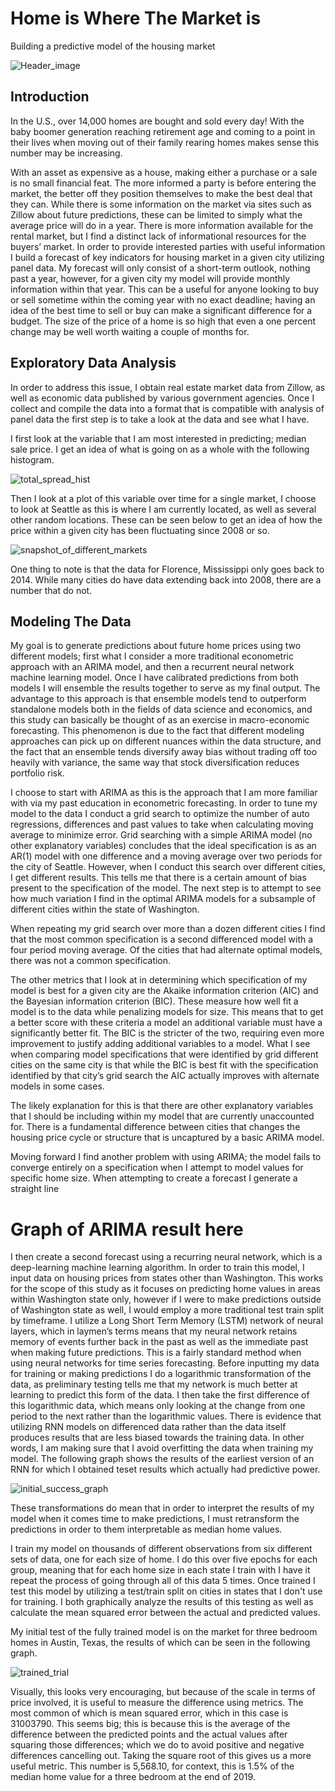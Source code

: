 # Home is Where The Market is
Building a predictive model of the housing market

![Header_image](images/for_sale_header1.jpg)

## Introduction

In the U.S., over 14,000 homes are bought and sold every day! With the baby boomer generation reaching retirement age and coming to a point in their lives when moving out of their family rearing homes makes sense this number may be increasing. 

With an asset as expensive as a house, making either a purchase or a sale is no small financial feat. The more informed a party is before entering the market, the better off they position themselves to make the best deal that they can. While there is some information on the market via sites such as Zillow about future predictions, these can be limited to simply what the average price will do in a year. There is more information available for the rental market, but I find a distinct lack of informational resources for the buyers’ market. In order to provide interested parties with useful information I build a forecast of key indicators for housing market in a given city utilizing panel data. My forecast will only consist of a short-term outlook, nothing past a year, however, for a given city my model will provide monthly information within that year. This can be a useful for anyone looking to buy or sell sometime within the coming year with no exact deadline; having an idea of the best time to sell or buy can make a significant difference for a budget. The size of the price of a home is so high that even a one percent change may be well worth waiting a couple of months for. 

## Exploratory Data Analysis

In order to address this issue, I obtain real estate market data from Zillow, as well as economic data published by various government agencies. Once I collect and compile the data into a format that is compatible with analysis of panel data the first step is to take a look at the data and see what I have. 

I first look at the variable that I am most interested in predicting; median sale price. I get an idea of what is going on as a whole with the following histogram.  

![total_spread_hist](images/tot_medprice.png)

Then I look at a plot of this variable over time for a single market, I choose to look at Seattle as this is where I am currently located, as well as several other random locations. These can be seen below to get an idea of how the price within a given city has been fluctuating since 2008 or so. 

![snapshot_of_different_markets](images/sample_cities_medprice.png)

One thing to note is that the data for Florence, Mississippi only goes back to 2014. While many cities do have data extending back into 2008, there are a number that do not.

## Modeling The Data

My goal is to generate predictions about future home prices using two different models; first what I consider a more traditional econometric approach with an ARIMA model, and then a recurrent neural network machine learning model. Once I have calibrated predictions from both models I will ensemble the results together to serve as my final output. The advantage to this approach is that ensemble models tend to outperform standalone models both in the fields of data science and economics, and this study can basically be thought of as an exercise in macro-economic forecasting. This phenomenon is due to the fact that different modeling approaches can pick up on different nuances within the data structure, and the fact that an ensemble tends diversify away bias without trading off too heavily with variance, the same way that stock diversification reduces portfolio risk. 

I choose to start with ARIMA as this is the approach that I am more familiar with via my past education in econometric forecasting. 
In order to tune my model to the data I conduct a grid search to optimize the number of auto regressions, differences and past values to take when calculating moving average to minimize error. Grid searching with a simple ARIMA model (no other explanatory variables) concludes that the ideal specification is as an AR(1) model with one difference and a moving average over two periods for the city of Seattle. However, when I conduct this search over different cities, I get different results. This tells me that there is a certain amount of bias present to the specification of the model. The next step is to attempt to see how much variation I find in the optimal ARIMA models for a subsample of different cities within the state of Washington. 

When repeating my grid search over more than a dozen different cities I find that the most common specification is a second differenced model with a four period moving average. Of the cities that had alternate optimal models, there was not a common specification. 

The other metrics that I look at in determining which specification of my model is best for a given city are the Akaike information criterion (AIC) and the Bayesian information criterion (BIC). These measure how well fit a model is to the data while penalizing models for size. This means that to get a better score with these criteria a model an additional variable must have a significantly better fit. The BIC is the stricter of the two, requiring even more improvement to justify adding additional variables to a model. What I see when comparing model specifications that were identified by grid different cities on the same city is that while the BIC is best fit with the specification identified by that city’s grid search the AIC actually improves with alternate models in some cases. 

The likely explanation for this is that there are other explanatory variables that I should be including within my model that are currently unaccounted for. There is a fundamental difference between cities that changes the housing price cycle or structure that is uncaptured by a basic ARIMA model.

Moving forward I find another problem with using ARIMA; the model fails to converge entirely on a specification when I attempt to model values for specific home size. When attempting to create a forecast I generate a straight line 

# Graph of ARIMA result here

I then create a second forecast using a recurring neural network, which is a deep-learning machine learning algorithm. In order to train this model, I input data on housing prices from states other than Washington. This works for the scope of this study as it focuses on predicting home values in areas within Washington state only, however if I were to make predictions outside of Washington state as well, I would employ a more traditional test train split by timeframe. I utilize a Long Short Term Memory (LSTM) network of neural layers, which in laymen’s terms means that my neural network retains memory of events further back in the past as well as the immediate past when making future predictions. This is a fairly standard method when using neural networks for time series forecasting. Before inputting my data for training or making predictions I do a logarithmic transformation of the data, as preliminary testing tells me that my network is much better at learning to predict this form of the data. I then take the first difference of this logarithmic data, which means only looking at the change from one period to the next rather than the logarithmic values. There is evidence that utilizing RNN models on differenced data rather than the data itself produces results that are less biased towards the training data. In other words, I am making sure that I avoid overfitting the data when training my model. The following graph shows the results of the earliest version of an RNN for which I obtained teset results which actually had predictive power.

![initial_success_graph](images/rnn_trial_run.png)

These transformations do mean that in order to interpret the results of my model when it comes time to make predictions, I must retransform the predictions in order to them interpretable as median home values. 

I train my model on thousands of different observations from six different sets of data, one for each size of home. I do this over five epochs for each group, meaning that for each home size in each state I train with I have it repeat the process of going through all of this data 5 times. 
Once trained I test this model by utilizing a test/train split on cities in states that I don't use for training. I both graphically analyze the results of this testing as well as calculate the mean squared error between the actual and predicted values. 

My initial test of the fully trained model is on the market for three bedroom homes in Austin, Texas, the results of which can be seen in the following graph.

![trained_trial](images/austin3.png)

Visually, this looks very encouraging, but because of the scale in terms of price involved, it is useful to measure the difference using metrics. The most common of which is mean squared error, which in this case is 31003790. This seems big; this is because this is the average of the difference between the predicted points and the actual values after squaring those differences; which we do to avoid positive and negative differences cancelling out. Taking the square root of this gives us a more useful metric. This number is 5,568.10, for context, this is 1.5% of the median home value for a three bedroom at the end of 2019. 
